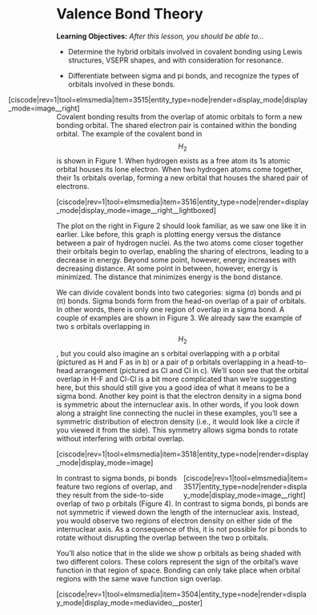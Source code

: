 <div style="float:right;margin:auto"><ebook-button title="Orbital Overlap" link="https://genchem.science.psu.edu/09-1-orbital-overlap"></ebook-button></div>

<div style="float:right;margin:auto"><ebook-button title="Pi bonds" link="https://genchem.science.psu.edu/09-3-%CF%80-bonds
"></ebook-button></div>



# Valence Bond Theory

**Learning Objectives:** _After this lesson, you should be able to…_

* Determine the hybrid orbitals involved in covalent bonding using Lewis structures, VSEPR shapes, and with consideration for resonance.

* Differentiate between sigma and pi bonds, and recognize the types of orbitals involved in these bonds.

<div style="float:right;max-width:600px;margin:auto">[ciscode|rev=1|tool=elmsmedia|item=3515|entity_type=node|render=display_mode|display_mode=image__right]</div>

Covalent bonding results from the overlap of atomic orbitals to form a new bonding orbital. The shared electron pair is contained within the bonding orbital. The example of the covalent bond in $$H_2$$ is shown in Figure 1. When hydrogen exists as a free atom its 1s atomic orbital houses its lone electron. When two hydrogen atoms come together, their 1s orbitals overlap, forming a new orbital that houses the shared pair of electrons.

[ciscode|rev=1|tool=elmsmedia|item=3516|entity_type=node|render=display_mode|display_mode=image__right__lightboxed]

The plot on the right in Figure 2 should look familiar, as we saw one like it in earlier. Like before, this graph is plotting energy versus the distance between a pair of hydrogen nuclei. As the two atoms come closer together their orbitals begin to overlap, enabling the sharing of electrons, leading to a decrease in energy. Beyond some point, however, energy increases with decreasing distance. At some point in between, however, energy is minimized. The distance that minimizes energy is the bond distance.



We can divide covalent bonds into two categories: sigma (σ) bonds and pi (π) bonds. Sigma bonds form from the head-on overlap of a pair of orbitals. In other words, there is only one region of overlap in a sigma bond. A couple of examples are shown in Figure 3. We already saw the example of two s orbitals overlapping in $$H_2$$, but you could also imagine an s orbital overlapping with a p orbital (pictured as H and F as in b) or a pair of p orbitals overlapping in a head-to-head arrangement (pictured as Cl and Cl in c). We’ll soon see that the orbital overlap in H-F and Cl-Cl is a bit more complicated than we’re suggesting here, but this should still give you a good idea of what it means to be a sigma bond. Another key point is that the electron density in a sigma bond is symmetric about the internuclear axis. In other words, if you look down along a straight line connecting the nuclei in these examples, you’ll see a symmetric distribution of electron density (i.e., it would look like a circle if you viewed it from the side). This symmetry allows sigma bonds to rotate without interfering with orbital overlap. 

[ciscode|rev=1|tool=elmsmedia|item=3518|entity_type=node|render=display_mode|display_mode=image]

<div style="max-width:250px;float:right">[ciscode|rev=1|tool=elmsmedia|item=3517|entity_type=node|render=display_mode|display_mode=image__right]</div>

In contrast to sigma bonds, pi bonds feature two regions of overlap, and they result from the side-to-side overlap of two p orbitals (Figure 4). In contrast to sigma bonds, pi bonds are not symmetric if viewed down the length of the internuclear axis. Instead, you would observe two regions of electron density on either side of the internuclear axis. As a consequence of this, it is not possible for pi bonds to rotate without disrupting the overlap between the two p orbitals.

You’ll also notice that in the slide we show p orbitals as being shaded with two different colors. These colors represent the sign of the orbital’s wave function in that region of space. Bonding can only take place when orbital regions with the same wave function sign overlap.


[ciscode|rev=1|tool=elmsmedia|item=3504|entity_type=node|render=display_mode|display_mode=mediavideo__poster]

